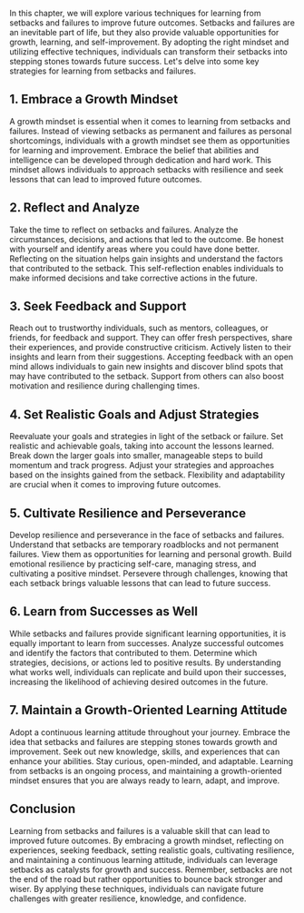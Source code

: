
In this chapter, we will explore various techniques for learning from setbacks and failures to improve future outcomes. Setbacks and failures are an inevitable part of life, but they also provide valuable opportunities for growth, learning, and self-improvement. By adopting the right mindset and utilizing effective techniques, individuals can transform their setbacks into stepping stones towards future success. Let's delve into some key strategies for learning from setbacks and failures.

## 1\. Embrace a Growth Mindset

A growth mindset is essential when it comes to learning from setbacks and failures. Instead of viewing setbacks as permanent and failures as personal shortcomings, individuals with a growth mindset see them as opportunities for learning and improvement. Embrace the belief that abilities and intelligence can be developed through dedication and hard work. This mindset allows individuals to approach setbacks with resilience and seek lessons that can lead to improved future outcomes.

## 2\. Reflect and Analyze

Take the time to reflect on setbacks and failures. Analyze the circumstances, decisions, and actions that led to the outcome. Be honest with yourself and identify areas where you could have done better. Reflecting on the situation helps gain insights and understand the factors that contributed to the setback. This self-reflection enables individuals to make informed decisions and take corrective actions in the future.

## 3\. Seek Feedback and Support

Reach out to trustworthy individuals, such as mentors, colleagues, or friends, for feedback and support. They can offer fresh perspectives, share their experiences, and provide constructive criticism. Actively listen to their insights and learn from their suggestions. Accepting feedback with an open mind allows individuals to gain new insights and discover blind spots that may have contributed to the setback. Support from others can also boost motivation and resilience during challenging times.

## 4\. Set Realistic Goals and Adjust Strategies

Reevaluate your goals and strategies in light of the setback or failure. Set realistic and achievable goals, taking into account the lessons learned. Break down the larger goals into smaller, manageable steps to build momentum and track progress. Adjust your strategies and approaches based on the insights gained from the setback. Flexibility and adaptability are crucial when it comes to improving future outcomes.

## 5\. Cultivate Resilience and Perseverance

Develop resilience and perseverance in the face of setbacks and failures. Understand that setbacks are temporary roadblocks and not permanent failures. View them as opportunities for learning and personal growth. Build emotional resilience by practicing self-care, managing stress, and cultivating a positive mindset. Persevere through challenges, knowing that each setback brings valuable lessons that can lead to future success.

## 6\. Learn from Successes as Well

While setbacks and failures provide significant learning opportunities, it is equally important to learn from successes. Analyze successful outcomes and identify the factors that contributed to them. Determine which strategies, decisions, or actions led to positive results. By understanding what works well, individuals can replicate and build upon their successes, increasing the likelihood of achieving desired outcomes in the future.

## 7\. Maintain a Growth-Oriented Learning Attitude

Adopt a continuous learning attitude throughout your journey. Embrace the idea that setbacks and failures are stepping stones towards growth and improvement. Seek out new knowledge, skills, and experiences that can enhance your abilities. Stay curious, open-minded, and adaptable. Learning from setbacks is an ongoing process, and maintaining a growth-oriented mindset ensures that you are always ready to learn, adapt, and improve.

## Conclusion

Learning from setbacks and failures is a valuable skill that can lead to improved future outcomes. By embracing a growth mindset, reflecting on experiences, seeking feedback, setting realistic goals, cultivating resilience, and maintaining a continuous learning attitude, individuals can leverage setbacks as catalysts for growth and success. Remember, setbacks are not the end of the road but rather opportunities to bounce back stronger and wiser. By applying these techniques, individuals can navigate future challenges with greater resilience, knowledge, and confidence.
